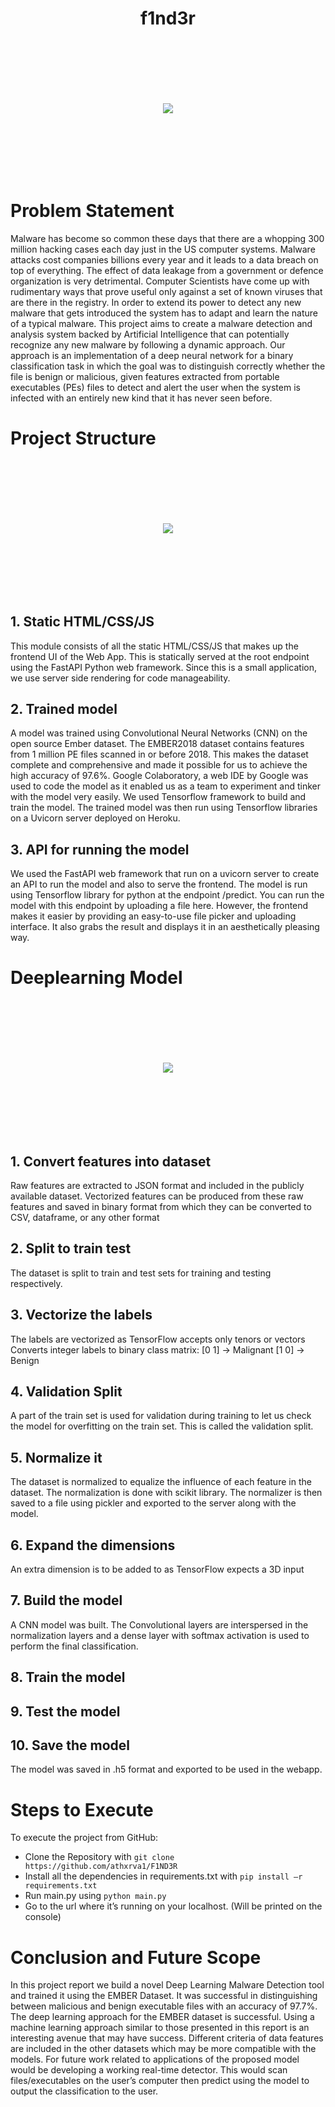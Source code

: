 <h1 align="center">f1nd3r</h1>

<div align="center">
<img style="margin: 100px;" src="https://github.com/gaganmalvi/f1nd3r/blob/main/assets/screenshot.PNG"/>
</div>

# Problem Statement
Malware has become so common these days that there are a whopping 300 million hacking cases each day just in the US computer systems. Malware attacks cost companies billions every year and it leads to a data breach on top of everything. The effect of data leakage from a government or defence organization is very detrimental. Computer Scientists have come up with rudimentary ways that prove useful only against a set of known viruses that are there in the registry. In order to extend its power to detect any new malware that gets introduced the system has to adapt and learn the nature of a typical malware. This project aims to create a malware detection and analysis system backed by Artificial Intelligence that can potentially recognize any new malware by following a dynamic approach. Our approach is an implementation of a deep neural network for a binary classification task in which the goal was to distinguish correctly whether the file is benign or malicious, given features extracted from portable executables (PEs) files to detect and alert the user when the system is infected with an entirely new kind that it has never seen before.

# Project Structure
<div align="center">
<img style="margin: 100px;" src="https://github.com/gaganmalvi/f1nd3r/blob/main/assets/arch-diagram.jpg"/>
</div>

## 1. Static HTML/CSS/JS
This module consists of all the static HTML/CSS/JS that makes up the frontend UI of the Web App. This is statically served at the root endpoint using the FastAPI Python web framework. Since this is a small application, we use server side rendering for code manageability. 
## 2. Trained model
A model was trained using Convolutional Neural Networks (CNN) on the open source Ember dataset. The EMBER2018 dataset contains features from 1 million PE files scanned in or before 2018. This makes the dataset complete and comprehensive and made it possible for us to achieve the high accuracy of 97.6%. Google Colaboratory, a web IDE by Google was used to code the model as it enabled us as a team to experiment and tinker with the model very easily. We used Tensorflow framework to build and train the model. The trained model was then run using Tensorflow libraries on a Uvicorn server deployed on Heroku.
## 3. API for running the model
We used the FastAPI web framework that run on a uvicorn server to create an API to run the model and also to serve the frontend. The model is run using Tensorflow library for python at the endpoint /predict. You can run the model with this endpoint by uploading a file here. However, the frontend makes it easier by providing an easy-to-use file picker and uploading interface. It also grabs the result and displays it in an aesthetically pleasing way.

# Deeplearning Model
<div align="center">
<img style="margin: 100px;" src="https://github.com/gaganmalvi/f1nd3r/blob/main/assets/model-description.jpg"/>
</div>

## 1.	Convert features into dataset
Raw features are extracted to JSON format and included in the publicly available dataset. Vectorized features can be produced from these raw features and saved in binary format from which they can be converted to CSV, dataframe, or any other format

## 2.	Split to train test
The dataset is split to train and test sets for training and testing respectively.

## 3.	Vectorize the labels
The labels are vectorized as TensorFlow accepts only tenors or vectors
Converts integer labels to binary class matrix:
[0 1] -> Malignant
[1 0] -> Benign

## 4.	Validation Split
A part of the train set is used for validation during training to let us check the model for overfitting on the train set. This is called the validation split.

## 5.	Normalize it
The dataset is normalized to equalize the influence of each feature in the dataset. The normalization is done with scikit library. The normalizer is then saved to a file using pickler and exported to the server along with the model.

## 6.	Expand the dimensions
An extra dimension is to be added to as TensorFlow expects a 3D input

## 7.	Build the model
A CNN model was built. The Convolutional layers are interspersed in the normalization layers and a dense layer with softmax activation is used to perform the final classification. 

## 8.	Train the model
## 9.	Test the model
## 10.	Save the model
The model was saved in .h5 format and exported to be used in the webapp. 

# Steps to Execute


To execute the project from GitHub:
-	Clone the Repository with `git clone https://github.com/athxrva1/F1ND3R`
-	Install all the dependencies in requirements.txt with `pip install –r requirements.txt`
-	Run main.py using `python main.py`
-	Go to the url where it’s running on your localhost. (Will be printed on the console)

# Conclusion and Future Scope
In this project report we build a novel Deep Learning Malware Detection tool and trained it using the EMBER Dataset. It was successful in distinguishing between malicious and benign executable files with an accuracy of 97.7%. The deep learning approach for the EMBER dataset is successful. 
Using a machine learning approach similar to those presented in this report is an interesting avenue that may have success. Different criteria of data features are included in the other datasets which may be more compatible with the models. For future work related to applications of the proposed model would be developing a working real-time detector. This would scan files/executables on the user’s computer then predict using the model to output the classification to the user.
